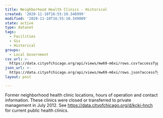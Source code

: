 ```yaml
---
title: Neighborhood Health Clinics - Historical
created: '2020-11-10T16:55:10.348999'
modified: '2020-11-10T16:55:10.349009'
state: active
type: dataset
tags:
  - Facilities
  - Gis
  - Historical
groups:
  - Local Government
csv_url: >-
  https://data.cityofchicago.org/api/views/mw69-m6xi/rows.csv?accessType=DOWNLOAD
json_url: >-
  https://data.cityofchicago.org/api/views/mw69-m6xi/rows.json?accessType=DOWNLOAD
layout: post

---
```

Former neighborhood health clinic locations, hours of operation and contact information. These clinics were closed or transferred to private management in July 2012.  See https://data.cityofchicago.org/d/kcki-hnch for current public health clinics.
